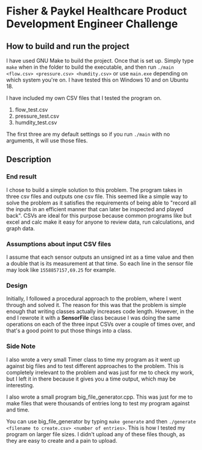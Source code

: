 # Fisher & Paykel Healthcare Product Development Engineer Challenge

## How to build and run the project

I have used GNU Make to build the project. Once that is set up. Simply type `make` when in the folder to build the executable, and then run `./main <flow.csv> <pressure.csv> <humdity.csv>` or use `main.exe` depending on which system you're on. I have tested this on Windows 10 and on Ubuntu 18. 

I have included my own CSV files that I tested the program on. 

1. flow_test.csv
2. pressure_test.csv
3. humdity_test.csv

The first three are my default settings so if you run `./main` with no arguments, it will use those files.

## Description

### End result
I chose to build a simple solution to this problem. The program takes in three csv files and outputs one csv file. This seemed like a simple way to solve the problem as it satisfies the requirements of being able to "record all the inputs in an efficient manner that can later be inspected and played back". CSVs are ideal for this purpose because common programs like but excel and calc make it easy for anyone to review data, run calculations, and graph data. 

### Assumptions about input CSV files
I assume that each sensor outputs an unsigned int as a time value and then a double that is its measurement at that time. So each line in the sensor file may look like `1558857157,69.25` for example. 

### Design
Initially, I followed a procedural approach to the problem, where I went through and solved it. The reason for this was that the problem is simple enough that writing classes actually increases code length. However, in the end I rewrote it with a **SensorFile** class because I was doing the same operations on each of the three input CSVs over a couple of times over, and that's a good point to put those things into a class. 

### Side Note
I also wrote a very small Timer class to time my program as it went up against big files and to test different approaches to the problem. This is completely irrelevant to the problem and was just for me to check my work, but I left it in there because it gives you a time output, which may be interesting. 

I also wrote a small program big_file_generator.cpp. This was just for me to make files that were thousands of entries long to test my program against and time. 

You can use big_file_generator by typing `make generate` and then `./generate <filename to create.csv> <number of entries>`. This is how I tested my program on larger file sizes. I didn't upload any of these files though, as they are easy to create and a pain to upload. 

